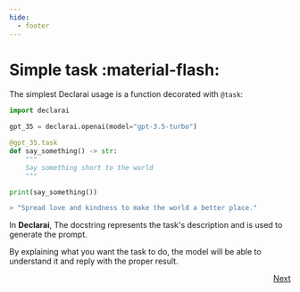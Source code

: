 ```yaml
---
hide:
  - footer
---
```


# Simple task :material-flash:
The simplest Declarai usage is a function decorated with `@task`:

```py
import declarai

gpt_35 = declarai.openai(model="gpt-3.5-turbo")

@gpt_35.task
def say_something() -> str:
    """
    Say something short to the world
    """

print(say_something())

> "Spread love and kindness to make the world a better place."
```
In **Declarai**, The docstring represents the task's description and is used to generate the prompt.

By explaining what you want the task to do, the model will be able to understand it and reply with the proper result.



<div style="text-align: right">
    <a href="../controlling-task-behavior" class="md-button">
        Next <i class="fas fa-arrow-right"></i>
    </a>
</div>
